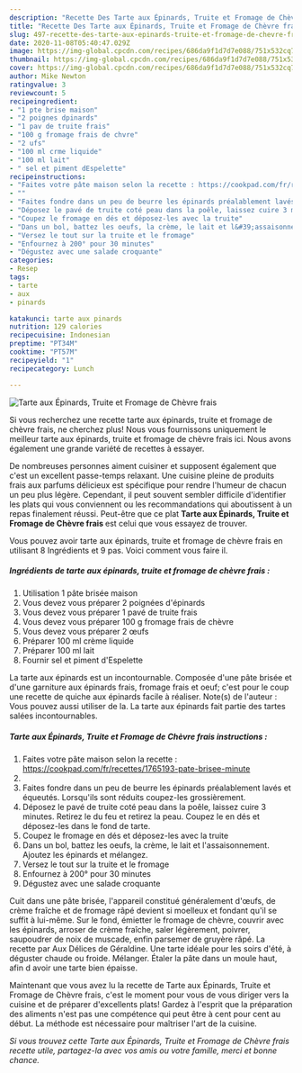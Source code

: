 ```yaml
---
description: "Recette Des Tarte aux Épinards, Truite et Fromage de Chèvre frais"
title: "Recette Des Tarte aux Épinards, Truite et Fromage de Chèvre frais"
slug: 497-recette-des-tarte-aux-epinards-truite-et-fromage-de-chevre-frais
date: 2020-11-08T05:40:47.029Z
image: https://img-global.cpcdn.com/recipes/686da9f1d7d7e088/751x532cq70/tarte-aux-epinards-truite-et-fromage-de-chevre-frais-photo-principale-de-la-recette.jpg
thumbnail: https://img-global.cpcdn.com/recipes/686da9f1d7d7e088/751x532cq70/tarte-aux-epinards-truite-et-fromage-de-chevre-frais-photo-principale-de-la-recette.jpg
cover: https://img-global.cpcdn.com/recipes/686da9f1d7d7e088/751x532cq70/tarte-aux-epinards-truite-et-fromage-de-chevre-frais-photo-principale-de-la-recette.jpg
author: Mike Newton
ratingvalue: 3
reviewcount: 5
recipeingredient:
- "1 pte brise maison"
- "2 poignes dpinards"
- "1 pav de truite frais"
- "100 g fromage frais de chvre"
- "2 ufs"
- "100 ml crme liquide"
- "100 ml lait"
- " sel et piment dEspelette"
recipeinstructions:
- "Faites votre pâte maison selon la recette : https://cookpad.com/fr/recettes/1765193-pate-brisee-minute"
- ""
- "Faites fondre dans un peu de beurre les épinards préalablement lavés et équeutés. Lorsqu&#39;ils sont réduits coupez-les grossièrement."
- "Déposez le pavé de truite coté peau dans la poêle, laissez cuire 3 minutes. Retirez le du feu et retirez la peau. Coupez le en dés et déposez-les dans le fond de tarte."
- "Coupez le fromage en dés et déposez-les avec la truite"
- "Dans un bol, battez les oeufs, la crème, le lait et l&#39;assaisonnement. Ajoutez les épinards et mélangez."
- "Versez le tout sur la truite et le fromage"
- "Enfournez à 200° pour 30 minutes"
- "Dégustez avec une salade croquante"
categories:
- Resep
tags:
- tarte
- aux
- pinards

katakunci: tarte aux pinards 
nutrition: 129 calories
recipecuisine: Indonesian
preptime: "PT34M"
cooktime: "PT57M"
recipeyield: "1"
recipecategory: Lunch

---
```



![Tarte aux Épinards, Truite et Fromage de Chèvre frais](https://img-global.cpcdn.com/recipes/686da9f1d7d7e088/751x532cq70/tarte-aux-epinards-truite-et-fromage-de-chevre-frais-photo-principale-de-la-recette.jpg)

Si vous recherchez une recette tarte aux épinards, truite et fromage de chèvre frais, ne cherchez plus! Nous vous fournissons uniquement le meilleur tarte aux épinards, truite et fromage de chèvre frais ici. Nous avons également une grande variété de recettes à essayer.

De nombreuses personnes aiment cuisiner et supposent également que c'est un excellent passe-temps relaxant. Une cuisine pleine de produits frais aux parfums délicieux est spécifique pour rendre l'humeur de chacun un peu plus légère. Cependant, il peut souvent sembler difficile d'identifier les plats qui vous conviennent ou les recommandations qui aboutissent à un repas finalement réussi. Peut-être que ce plat <strong> Tarte aux Épinards, Truite et Fromage de Chèvre frais </strong> est celui que vous essayez de trouver.

<!--inarticleads1-->

Vous pouvez avoir tarte aux épinards, truite et fromage de chèvre frais en utilisant 8 Ingrédients et 9 pas. Voici comment vous faire il.

##### Ingrédients de tarte aux épinards, truite et fromage de chèvre frais :

1. Utilisation 1 pâte brisée maison
1. Vous devez vous préparer 2 poignées d&#39;épinards
1. Vous devez vous préparer 1 pavé de truite frais
1. Vous devez vous préparer 100 g fromage frais de chèvre
1. Vous devez vous préparer 2 œufs
1. Préparer 100 ml crème liquide
1. Préparer 100 ml lait
1. Fournir  sel et piment d&#39;Espelette


La tarte aux épinards est un incontournable. Composée d&#39;une pâte brisée et d&#39;une garniture aux épinards frais, fromage frais et oeuf; c&#39;est pour le coup une recette de quiche aux épinards facile à réaliser. Note(s) de l&#39;auteur : Vous pouvez aussi utiliser de la. La tarte aux épinards fait partie des tartes salées incontournables. 

<!--inarticleads2-->

##### Tarte aux Épinards, Truite et Fromage de Chèvre frais instructions :

1. Faites votre pâte maison selon la recette : https://cookpad.com/fr/recettes/1765193-pate-brisee-minute
1. 
1. Faites fondre dans un peu de beurre les épinards préalablement lavés et équeutés. Lorsqu&#39;ils sont réduits coupez-les grossièrement.
1. Déposez le pavé de truite coté peau dans la poêle, laissez cuire 3 minutes. Retirez le du feu et retirez la peau. Coupez le en dés et déposez-les dans le fond de tarte.
1. Coupez le fromage en dés et déposez-les avec la truite
1. Dans un bol, battez les oeufs, la crème, le lait et l&#39;assaisonnement. Ajoutez les épinards et mélangez.
1. Versez le tout sur la truite et le fromage
1. Enfournez à 200° pour 30 minutes
1. Dégustez avec une salade croquante


Cuit dans une pâte brisée, l&#39;appareil constitué généralement d&#39;œufs, de crème fraîche et de fromage râpé devient si moelleux et fondant qu&#39;il se suffit à lui-même. Sur le fond, émietter le fromage de chèvre, couvrir avec les épinards, arroser de crème fraîche, saler légèrement, poivrer, saupoudrer de noix de muscade, enfin parsemer de gruyère râpé. La recette par Aux Délices de Géraldine. Une tarte idéale pour les soirs d&#39;été, à déguster chaude ou froide. Mélanger. Étaler la pâte dans un moule haut, afin d avoir une tarte bien épaisse. 

<!--inarticleads1-->

<p>
Maintenant que vous avez lu la recette de Tarte aux Épinards, Truite et Fromage de Chèvre frais, c'est le moment pour vous de vous diriger vers la cuisine et de préparer d'excellents plats! Gardez à l'esprit que la préparation des aliments n'est pas une compétence qui peut être à cent pour cent au début. La méthode est nécessaire pour maîtriser l'art de la cuisine.
</p>

<p>
<i>Si vous trouvez cette Tarte aux Épinards, Truite et Fromage de Chèvre frais recette utile, partagez-la avec vos amis ou votre famille, merci et bonne chance.</i>
</p>
